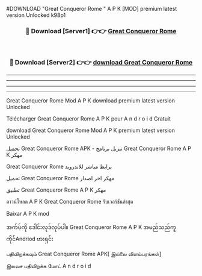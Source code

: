 #DOWNLOAD "Great Conqueror Rome " A P K [MOD] premium latest version Unlocked k98p1 



<div align="center">

<h3>🔴 Download [Server1] 👉👉 <a href="https://apkdownload12.web.app/?title=Great Conqueror Rome ">Great Conqueror Rome  </a></h3><br>

<h3>🔴 Download [Server2] 👉👉 <a href="https://apkdownload12.web.app/?title=Great Conqueror Rome ">download Great Conqueror Rome  </a></h3>
</div>


----------------------------------------------------------

----------------------------------------------------------

----------------------------------------------------------

----------------------------------------------------------


Great Conqueror Rome  Mod A P K download premium latest version Unlocked

Télécharger  Great Conqueror Rome  A P K pour A n d r o i d Gratuit

download Great Conqueror Rome  Mod A P K premium latest version Unlocked

تحميل Great Conqueror Rome  APK - تنزيل برنامج Great Conqueror Rome  A P K مهكر

Great Conqueror Rome  برابط مباشر للاندرويد

تحميل Great Conqueror Rome  مهكر اخر اصدار

تطبيق Great Conqueror Rome  A P K مهكر

ดาวน์โหลด A P K Great Conqueror Rome  รับเวอร์ชันล่าสุด

Baixar A P K mod

အက်ပ်ကို ဒေါင်းလုဒ်လုပ်ပါ။ Great Conqueror Rome  A P K အမည်သည်ကူကိုင်Andriod ဗားရှင်း

பதிவிறக்கவும் Great Conqueror Rome  APK[ இல்லை விளம்பரங்கள்] 
 
இலவச பதிவிறக்க மோட் A n d r o i d



